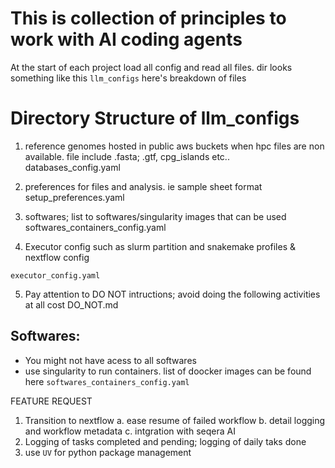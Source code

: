 # This is collection of principles to work with AI coding agents

At the start of each project load all config and read all files. dir looks something like this `llm_configs`
here's breakdown of files

# Directory Structure of llm_configs


1. reference genomes hosted in public aws buckets when hpc files are non available. file include .fasta; .gtf, cpg_islands etc.. 
databases_config.yaml

2. preferences for files and analysis. ie sample sheet format 
setup_preferences.yaml

3. softwares; list to softwares/singularity images that can be used
softwares_containers_config.yaml

4. Executor config such as slurm partition and snakemake profiles & nextflow config
```
executor_config.yaml
```

5. Pay attention to DO NOT intructions; avoid doing the following activities at all cost
DO_NOT.md


## Softwares:
- You might not have acess to all softwares
- use singularity to run containers. list of doocker images can be found here `softwares_containers_config.yaml`














FEATURE REQUEST
1. Transition to nextflow
 a. ease resume of failed workflow 
 b. detail logging and workflow metadata
 c. intgration with seqera AI
2. Logging of tasks completed and pending; logging of daily taks done 
3. use `UV` for python package management










